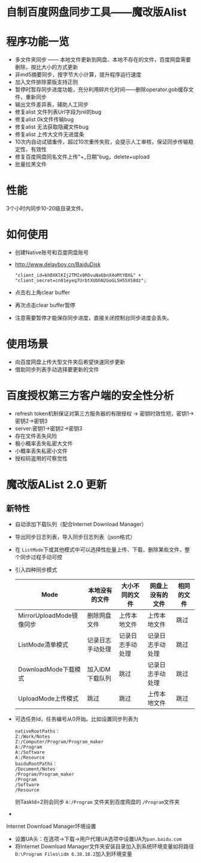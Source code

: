 # 自制百度网盘同步工具——魔改版Alist

# 程序功能一览

- 多文件夹同步 —— 本地文件更新到网盘、本地不存在的文件，百度网盘需要删除，按比大小的方式更新
- 非md5摘要同步，按字节大小计算，提升程序运行速度
- 加入文件排除蒙版支持正则
- 暂停时暂存同步进度功能，充分利用碎片化时间——删除operator.gob缓存文件，重新同步
- 输出文件差异表，辅助人工同步
- 修复alist 文件列表Url字段为nil的bug
- 修复alist 0k文件传输bug
- 修复alist 无法获取隐藏文件bug
- 修复alist 上传大文件无进度条
- 10次内自动试错重传，超过10次重传失败，会提示人工审核，保证同步传输稳定性、有效性
- 修复百度网盘同名文件上传"+_日期"bug，delete+upload
- 批量拉黑文件

# 性能

3个小时内同步10-20级目录文件。

# 如何使用

- 创建Native账号和百度网盘账号

- http://www.delayboy.cn/BaiduDisk

  ```
  "client_id=kh0XKlKIj2TMIx9ROvuNa6bnX4oMtYBX&" +
  "client_secret=cn81eyeq7UrbtXUbhN2GoGL5H5SX58dz";
  ```

- 点击右上角clear buffer

- 再次点击clear buffer暂停

- 注意需要暂停才能保存同步进度，直接关闭控制台同步进度会丢失。

# 使用场景

- 向百度网盘上传大型文件夹后希望快速同步更新
- 借助同步列表手动选择要更新的文件



# 百度授权第三方客户端的安全性分析

- refresh token机制保证对第三方服务器的有限授权 -> 密钥时效性短，密钥1->密钥2->密钥3
- server:密钥1->密钥2->密钥3
- 存在文件丢失风险
- 极小概率丢失私密大文件
- 小概率丢失私密小文件
- 授权码盗用的可察觉性

# 魔改版AList 2.0 更新

## 新特性

- 自动添加下载队列（配合Internet Download Manager）

- 导出同步日志列表，导入同步日志列表（json格式）

- 在 `ListMode`下或其他模式中可以选择性批量上传、下载、删除某些文件，整个同步过程手动可控

- 引入四种同步模式

  | Mode                     | 本地没有的文件   | 大小不同的文件   | 网盘上没有的文件 | 相同的文件 |
  | ------------------------ | ---------------- | ---------------- | ---------------- | ---------- |
  | MirrorUploadMode镜像同步 | 删除网盘文件     | 上传本地文件     | 上传本地文件     | 跳过       |
  | ListMode清单模式         | 记录日志手动处理 | 记录日志手动处理 | 记录日志手动处理 | 跳过       |
  | DownloadMode下载模式     | 加入IDM下载队列  | 跳过             | 记录日志手动处理 | 跳过       |
  | UploadMode上传模式       | 跳过             | 跳过             | 上传本地文件     | 跳过       |

- 可选任务Id，任务编号从0开始。比如设置同步列表为

  ```shell
  nativeRootPaths：
  Z:/Work/Notes
  Z:/Computer/Program/Program_maker
  A:/Program
  A:/Software
  A:/Resource
  baiduRootPaths：
  /Document/Notes
  /Program/Program_maker
  /Program
  /Software
  /Resource
  ```

  则TaskId=2则会同步 `A:/Program` 文件夹到百度网盘的 `/Program`文件夹

- 

Internet Download Manager环境设置

- 设置UA头：在选项→下载→用户代理UA选项中设置UA为`pan.baidu.com`
- 将Internet Download Manager文件夹安装目录加入到系统环境变量如将路径 `D:\Program Files\idm 6.38.18.2`加入到环境变量

